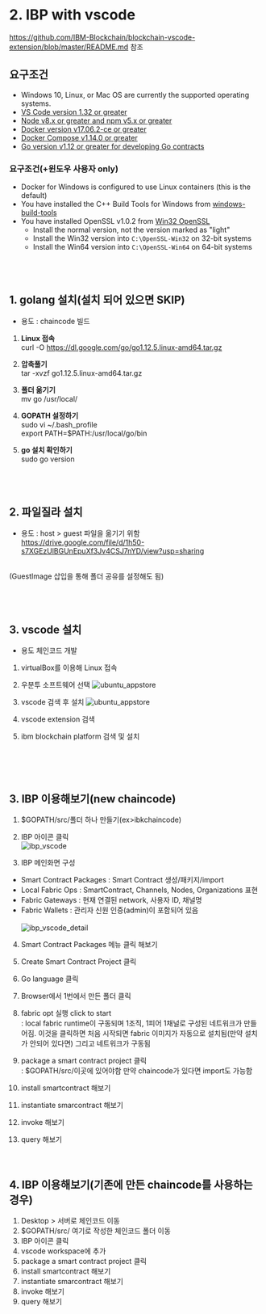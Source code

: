 # **2. IBP with vscode**
https://github.com/IBM-Blockchain/blockchain-vscode-extension/blob/master/README.md 참조

## **요구조건**
- Windows 10, Linux, or Mac OS are currently the supported operating systems.
- [VS Code version 1.32 or greater](https://code.visualstudio.com)
- [Node v8.x or greater and npm v5.x or greater](https://nodejs.org/en/download/)
- [Docker version v17.06.2-ce or greater](https://www.docker.com/get-docker)
- [Docker Compose v1.14.0 or greater](https://docs.docker.com/compose/install/)
- [Go version v1.12 or greater for developing Go contracts](https://golang.org/dl/)

### **요구조건(+윈도우 사용자 only)**
- Docker for Windows is configured to use Linux containers (this is the default)
- You have installed the C++ Build Tools for Windows from [windows-build-tools](https://github.com/felixrieseberg/windows-build-tools#windows-build-tools)
- You have installed OpenSSL v1.0.2 from [Win32 OpenSSL](http://slproweb.com/products/Win32OpenSSL.html)
  - Install the normal version, not the version marked as "light"
  - Install the Win32 version into `C:\OpenSSL-Win32` on 32-bit systems
  - Install the Win64 version into `C:\OpenSSL-Win64` on 64-bit systems
<br><br><br><br>



## **1. golang 설치(설치 되어 있으면 SKIP)**
- 용도 : chaincode 빌드 

1. **Linux 접속**<br>
curl -O https://dl.google.com/go/go1.12.5.linux-amd64.tar.gz

2. **압축풀기**<br>
tar -xvzf go1.12.5.linux-amd64.tar.gz

3. **폴더 옮기기**<br>
mv go /usr/local/

4. **GOPATH 설정하기**<br>
sudo  vi ~/.bash_profile<br>
export PATH=$PATH:/usr/local/go/bin

5. **go 설치 확인하기**<br>
sudo go version
<br><br><br><br>



## **2. 파일질라 설치**
- 용도 : host > guest 파일을 옮기기 위함<br>
https://drive.google.com/file/d/1h50-s7XGEzUlBGUnEpuXf3Jv4CSJ7nYD/view?usp=sharing
<br>
(GuestImage 삽입을 통해 폴더 공유를 설정해도 됨)
<br><br><br><br>

## **3. vscode 설치**
- 용도 체인코드 개발
1. virtualBox를 이용해 Linux 접속

2. 우분투 소프트웨어 선택
![ubuntu_appstore](./image/ubuntu_appstore.png)<br>

3. vscode 검색 후 설치
![ubuntu_appstore](./image/ubuntu_appstore.png)<br>

4. vscode extension 검색<br>
5. ibm blockchain platform 검색 및 설치
<br><br><br><br><br> 

## **3. IBP 이용해보기(new chaincode)**
1. $GOPATH/src/폴더 하나 만들기(ex>ibkchaincode)

2. IBP 아이콘 클릭<br>
![ibp_vscode](./image/ibp_vscode.png)<br>

3. IBP 메인화면 구성
- Smart Contract Packages
: Smart Contract 생성/패키지/import 
- Local Fabric Ops
: SmartContract, Channels, Nodes, Organizations 표현
- Fabric Gateways
: 현재 연결된 network, 사용자 ID, 채널명
- Fabric Wallets
: 관리자 신원 인증(admin)이 포함되어 있음<br><br>
![ibp_vscode_detail](./image/ibp_vscode_detail.png)<br>

4. Smart Contract Packages 메뉴 클릭 해보기
5. Create Smart Contract Project 클릭
6. Go language 클릭
7. Browser에서 1번에서 만든 폴더 클릭

8. fabric opt 실행 click to start<br>
 : local fabric runtime이 구동되며
1조직, 1피어 1채널로 구성된 네트워크가 만들어짐. 이것을 클릭하면 처음 시작되면 fabric 이미지가 자동으로 설치됨(만약 설치가 안되어 있다면) 그리고 네트워크가 구동됨

9. package a smart contract project 클릭<br>
: $GOPATH/src/이곳에 있어야함
만약 chaincode가 있다면 import도 가능함

5. install smartcontract 해보기<br> 
6. instantiate smarcontract 해보기<br>
7. invoke 해보기
8. query 해보기
<br><br><br>

## **4. IBP 이용해보기(기존에 만든 chaincode를 사용하는 경우)**
1. Desktop > 서버로 체인코드 이동
2. $GOPATH/src/ 여기로 작성한 체인코드 폴더 이동<br>
3. IBP 아이콘 클릭<br>
4. vscode workspace에 추가<br>
5. package a smart contract project 클릭<br>
6. install smartcontract 해보기<br> 
7. instantiate smarcontract 해보기<br>
8. invoke 해보기<br>
9. query 해보기<br>